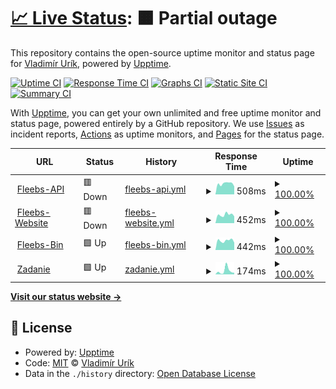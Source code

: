 # [📈 Live Status](https://status.gggedr.xyz): <!--live status--> **🟧 Partial outage**

This repository contains the open-source uptime monitor and status page for [Vladimír Urík](https://status.gggedr.xyz), powered by [Upptime](https://github.com/upptime/upptime).

[![Uptime CI](https://github.com/Vladimir-Urik/status/workflows/Uptime%20CI/badge.svg)](https://github.com/Vladimir-Urik/status/actions?query=workflow%3A%22Uptime+CI%22)
[![Response Time CI](https://github.com/Vladimir-Urik/status/workflows/Response%20Time%20CI/badge.svg)](https://github.com/Vladimir-Urik/status/actions?query=workflow%3A%22Response+Time+CI%22)
[![Graphs CI](https://github.com/Vladimir-Urik/status/workflows/Graphs%20CI/badge.svg)](https://github.com/Vladimir-Urik/status/actions?query=workflow%3A%22Graphs+CI%22)
[![Static Site CI](https://github.com/Vladimir-Urik/status/workflows/Static%20Site%20CI/badge.svg)](https://github.com/Vladimir-Urik/status/actions?query=workflow%3A%22Static+Site+CI%22)
[![Summary CI](https://github.com/Vladimir-Urik/status/workflows/Summary%20CI/badge.svg)](https://github.com/Vladimir-Urik/status/actions?query=workflow%3A%22Summary+CI%22)

With [Upptime](https://upptime.js.org), you can get your own unlimited and free uptime monitor and status page, powered entirely by a GitHub repository. We use [Issues](https://github.com/Vladimir-Urik/status/issues) as incident reports, [Actions](https://github.com/Vladimir-Urik/status/actions) as uptime monitors, and [Pages](https://status.gggedr.xyz) for the status page.

<!--start: status pages-->
<!-- This summary is generated by Upptime (https://github.com/upptime/upptime) -->
<!-- Do not edit this manually, your changes will be overwritten -->
<!-- prettier-ignore -->
| URL | Status | History | Response Time | Uptime |
| --- | ------ | ------- | ------------- | ------ |
| <img alt="" src="https://icons.duckduckgo.com/ip3/api.fleebs.gg.ico" height="13"> [Fleebs-API](https://api.fleebs.gg/) | 🟥 Down | [fleebs-api.yml](https://github.com/Vladimir-Urik/status/commits/HEAD/history/fleebs-api.yml) | <details><summary><img alt="Response time graph" src="./graphs/fleebs-api/response-time-week.png" height="20"> 508ms</summary><br><a href="https://Vladimir-Urik.github.io/status/history/fleebs-api"><img alt="Response time 492" src="https://img.shields.io/endpoint?url=https%3A%2F%2Fraw.githubusercontent.com%2FVladimir-Urik%2Fstatus%2FHEAD%2Fapi%2Ffleebs-api%2Fresponse-time.json"></a><br><a href="https://Vladimir-Urik.github.io/status/history/fleebs-api"><img alt="24-hour response time 556" src="https://img.shields.io/endpoint?url=https%3A%2F%2Fraw.githubusercontent.com%2FVladimir-Urik%2Fstatus%2FHEAD%2Fapi%2Ffleebs-api%2Fresponse-time-day.json"></a><br><a href="https://Vladimir-Urik.github.io/status/history/fleebs-api"><img alt="7-day response time 508" src="https://img.shields.io/endpoint?url=https%3A%2F%2Fraw.githubusercontent.com%2FVladimir-Urik%2Fstatus%2FHEAD%2Fapi%2Ffleebs-api%2Fresponse-time-week.json"></a><br><a href="https://Vladimir-Urik.github.io/status/history/fleebs-api"><img alt="30-day response time 492" src="https://img.shields.io/endpoint?url=https%3A%2F%2Fraw.githubusercontent.com%2FVladimir-Urik%2Fstatus%2FHEAD%2Fapi%2Ffleebs-api%2Fresponse-time-month.json"></a><br><a href="https://Vladimir-Urik.github.io/status/history/fleebs-api"><img alt="1-year response time 492" src="https://img.shields.io/endpoint?url=https%3A%2F%2Fraw.githubusercontent.com%2FVladimir-Urik%2Fstatus%2FHEAD%2Fapi%2Ffleebs-api%2Fresponse-time-year.json"></a></details> | <details><summary><a href="https://Vladimir-Urik.github.io/status/history/fleebs-api">100.00%</a></summary><a href="https://Vladimir-Urik.github.io/status/history/fleebs-api"><img alt="All-time uptime 99.99%" src="https://img.shields.io/endpoint?url=https%3A%2F%2Fraw.githubusercontent.com%2FVladimir-Urik%2Fstatus%2FHEAD%2Fapi%2Ffleebs-api%2Fuptime.json"></a><br><a href="https://Vladimir-Urik.github.io/status/history/fleebs-api"><img alt="24-hour uptime 100.00%" src="https://img.shields.io/endpoint?url=https%3A%2F%2Fraw.githubusercontent.com%2FVladimir-Urik%2Fstatus%2FHEAD%2Fapi%2Ffleebs-api%2Fuptime-day.json"></a><br><a href="https://Vladimir-Urik.github.io/status/history/fleebs-api"><img alt="7-day uptime 100.00%" src="https://img.shields.io/endpoint?url=https%3A%2F%2Fraw.githubusercontent.com%2FVladimir-Urik%2Fstatus%2FHEAD%2Fapi%2Ffleebs-api%2Fuptime-week.json"></a><br><a href="https://Vladimir-Urik.github.io/status/history/fleebs-api"><img alt="30-day uptime 99.99%" src="https://img.shields.io/endpoint?url=https%3A%2F%2Fraw.githubusercontent.com%2FVladimir-Urik%2Fstatus%2FHEAD%2Fapi%2Ffleebs-api%2Fuptime-month.json"></a><br><a href="https://Vladimir-Urik.github.io/status/history/fleebs-api"><img alt="1-year uptime 99.99%" src="https://img.shields.io/endpoint?url=https%3A%2F%2Fraw.githubusercontent.com%2FVladimir-Urik%2Fstatus%2FHEAD%2Fapi%2Ffleebs-api%2Fuptime-year.json"></a></details>
| <img alt="" src="https://icons.duckduckgo.com/ip3/fleebs.gg.ico" height="13"> [Fleebs-Website](https://fleebs.gg/) | 🟥 Down | [fleebs-website.yml](https://github.com/Vladimir-Urik/status/commits/HEAD/history/fleebs-website.yml) | <details><summary><img alt="Response time graph" src="./graphs/fleebs-website/response-time-week.png" height="20"> 452ms</summary><br><a href="https://Vladimir-Urik.github.io/status/history/fleebs-website"><img alt="Response time 458" src="https://img.shields.io/endpoint?url=https%3A%2F%2Fraw.githubusercontent.com%2FVladimir-Urik%2Fstatus%2FHEAD%2Fapi%2Ffleebs-website%2Fresponse-time.json"></a><br><a href="https://Vladimir-Urik.github.io/status/history/fleebs-website"><img alt="24-hour response time 449" src="https://img.shields.io/endpoint?url=https%3A%2F%2Fraw.githubusercontent.com%2FVladimir-Urik%2Fstatus%2FHEAD%2Fapi%2Ffleebs-website%2Fresponse-time-day.json"></a><br><a href="https://Vladimir-Urik.github.io/status/history/fleebs-website"><img alt="7-day response time 452" src="https://img.shields.io/endpoint?url=https%3A%2F%2Fraw.githubusercontent.com%2FVladimir-Urik%2Fstatus%2FHEAD%2Fapi%2Ffleebs-website%2Fresponse-time-week.json"></a><br><a href="https://Vladimir-Urik.github.io/status/history/fleebs-website"><img alt="30-day response time 458" src="https://img.shields.io/endpoint?url=https%3A%2F%2Fraw.githubusercontent.com%2FVladimir-Urik%2Fstatus%2FHEAD%2Fapi%2Ffleebs-website%2Fresponse-time-month.json"></a><br><a href="https://Vladimir-Urik.github.io/status/history/fleebs-website"><img alt="1-year response time 458" src="https://img.shields.io/endpoint?url=https%3A%2F%2Fraw.githubusercontent.com%2FVladimir-Urik%2Fstatus%2FHEAD%2Fapi%2Ffleebs-website%2Fresponse-time-year.json"></a></details> | <details><summary><a href="https://Vladimir-Urik.github.io/status/history/fleebs-website">100.00%</a></summary><a href="https://Vladimir-Urik.github.io/status/history/fleebs-website"><img alt="All-time uptime 99.99%" src="https://img.shields.io/endpoint?url=https%3A%2F%2Fraw.githubusercontent.com%2FVladimir-Urik%2Fstatus%2FHEAD%2Fapi%2Ffleebs-website%2Fuptime.json"></a><br><a href="https://Vladimir-Urik.github.io/status/history/fleebs-website"><img alt="24-hour uptime 100.00%" src="https://img.shields.io/endpoint?url=https%3A%2F%2Fraw.githubusercontent.com%2FVladimir-Urik%2Fstatus%2FHEAD%2Fapi%2Ffleebs-website%2Fuptime-day.json"></a><br><a href="https://Vladimir-Urik.github.io/status/history/fleebs-website"><img alt="7-day uptime 100.00%" src="https://img.shields.io/endpoint?url=https%3A%2F%2Fraw.githubusercontent.com%2FVladimir-Urik%2Fstatus%2FHEAD%2Fapi%2Ffleebs-website%2Fuptime-week.json"></a><br><a href="https://Vladimir-Urik.github.io/status/history/fleebs-website"><img alt="30-day uptime 99.99%" src="https://img.shields.io/endpoint?url=https%3A%2F%2Fraw.githubusercontent.com%2FVladimir-Urik%2Fstatus%2FHEAD%2Fapi%2Ffleebs-website%2Fuptime-month.json"></a><br><a href="https://Vladimir-Urik.github.io/status/history/fleebs-website"><img alt="1-year uptime 99.99%" src="https://img.shields.io/endpoint?url=https%3A%2F%2Fraw.githubusercontent.com%2FVladimir-Urik%2Fstatus%2FHEAD%2Fapi%2Ffleebs-website%2Fuptime-year.json"></a></details>
| <img alt="" src="https://icons.duckduckgo.com/ip3/bin.fleebs.gg.ico" height="13"> [Fleebs-Bin](https://bin.fleebs.gg/) | 🟩 Up | [fleebs-bin.yml](https://github.com/Vladimir-Urik/status/commits/HEAD/history/fleebs-bin.yml) | <details><summary><img alt="Response time graph" src="./graphs/fleebs-bin/response-time-week.png" height="20"> 442ms</summary><br><a href="https://Vladimir-Urik.github.io/status/history/fleebs-bin"><img alt="Response time 457" src="https://img.shields.io/endpoint?url=https%3A%2F%2Fraw.githubusercontent.com%2FVladimir-Urik%2Fstatus%2FHEAD%2Fapi%2Ffleebs-bin%2Fresponse-time.json"></a><br><a href="https://Vladimir-Urik.github.io/status/history/fleebs-bin"><img alt="24-hour response time 541" src="https://img.shields.io/endpoint?url=https%3A%2F%2Fraw.githubusercontent.com%2FVladimir-Urik%2Fstatus%2FHEAD%2Fapi%2Ffleebs-bin%2Fresponse-time-day.json"></a><br><a href="https://Vladimir-Urik.github.io/status/history/fleebs-bin"><img alt="7-day response time 442" src="https://img.shields.io/endpoint?url=https%3A%2F%2Fraw.githubusercontent.com%2FVladimir-Urik%2Fstatus%2FHEAD%2Fapi%2Ffleebs-bin%2Fresponse-time-week.json"></a><br><a href="https://Vladimir-Urik.github.io/status/history/fleebs-bin"><img alt="30-day response time 457" src="https://img.shields.io/endpoint?url=https%3A%2F%2Fraw.githubusercontent.com%2FVladimir-Urik%2Fstatus%2FHEAD%2Fapi%2Ffleebs-bin%2Fresponse-time-month.json"></a><br><a href="https://Vladimir-Urik.github.io/status/history/fleebs-bin"><img alt="1-year response time 457" src="https://img.shields.io/endpoint?url=https%3A%2F%2Fraw.githubusercontent.com%2FVladimir-Urik%2Fstatus%2FHEAD%2Fapi%2Ffleebs-bin%2Fresponse-time-year.json"></a></details> | <details><summary><a href="https://Vladimir-Urik.github.io/status/history/fleebs-bin">100.00%</a></summary><a href="https://Vladimir-Urik.github.io/status/history/fleebs-bin"><img alt="All-time uptime 100.00%" src="https://img.shields.io/endpoint?url=https%3A%2F%2Fraw.githubusercontent.com%2FVladimir-Urik%2Fstatus%2FHEAD%2Fapi%2Ffleebs-bin%2Fuptime.json"></a><br><a href="https://Vladimir-Urik.github.io/status/history/fleebs-bin"><img alt="24-hour uptime 100.00%" src="https://img.shields.io/endpoint?url=https%3A%2F%2Fraw.githubusercontent.com%2FVladimir-Urik%2Fstatus%2FHEAD%2Fapi%2Ffleebs-bin%2Fuptime-day.json"></a><br><a href="https://Vladimir-Urik.github.io/status/history/fleebs-bin"><img alt="7-day uptime 100.00%" src="https://img.shields.io/endpoint?url=https%3A%2F%2Fraw.githubusercontent.com%2FVladimir-Urik%2Fstatus%2FHEAD%2Fapi%2Ffleebs-bin%2Fuptime-week.json"></a><br><a href="https://Vladimir-Urik.github.io/status/history/fleebs-bin"><img alt="30-day uptime 100.00%" src="https://img.shields.io/endpoint?url=https%3A%2F%2Fraw.githubusercontent.com%2FVladimir-Urik%2Fstatus%2FHEAD%2Fapi%2Ffleebs-bin%2Fuptime-month.json"></a><br><a href="https://Vladimir-Urik.github.io/status/history/fleebs-bin"><img alt="1-year uptime 100.00%" src="https://img.shields.io/endpoint?url=https%3A%2F%2Fraw.githubusercontent.com%2FVladimir-Urik%2Fstatus%2FHEAD%2Fapi%2Ffleebs-bin%2Fuptime-year.json"></a></details>
| <img alt="" src="https://icons.duckduckgo.com/ip3/zadanie-urik.vercel.app.ico" height="13"> [Zadanie](https://zadanie-urik.vercel.app/) | 🟩 Up | [zadanie.yml](https://github.com/Vladimir-Urik/status/commits/HEAD/history/zadanie.yml) | <details><summary><img alt="Response time graph" src="./graphs/zadanie/response-time-week.png" height="20"> 174ms</summary><br><a href="https://Vladimir-Urik.github.io/status/history/zadanie"><img alt="Response time 266" src="https://img.shields.io/endpoint?url=https%3A%2F%2Fraw.githubusercontent.com%2FVladimir-Urik%2Fstatus%2FHEAD%2Fapi%2Fzadanie%2Fresponse-time.json"></a><br><a href="https://Vladimir-Urik.github.io/status/history/zadanie"><img alt="24-hour response time 200" src="https://img.shields.io/endpoint?url=https%3A%2F%2Fraw.githubusercontent.com%2FVladimir-Urik%2Fstatus%2FHEAD%2Fapi%2Fzadanie%2Fresponse-time-day.json"></a><br><a href="https://Vladimir-Urik.github.io/status/history/zadanie"><img alt="7-day response time 174" src="https://img.shields.io/endpoint?url=https%3A%2F%2Fraw.githubusercontent.com%2FVladimir-Urik%2Fstatus%2FHEAD%2Fapi%2Fzadanie%2Fresponse-time-week.json"></a><br><a href="https://Vladimir-Urik.github.io/status/history/zadanie"><img alt="30-day response time 498" src="https://img.shields.io/endpoint?url=https%3A%2F%2Fraw.githubusercontent.com%2FVladimir-Urik%2Fstatus%2FHEAD%2Fapi%2Fzadanie%2Fresponse-time-month.json"></a><br><a href="https://Vladimir-Urik.github.io/status/history/zadanie"><img alt="1-year response time 266" src="https://img.shields.io/endpoint?url=https%3A%2F%2Fraw.githubusercontent.com%2FVladimir-Urik%2Fstatus%2FHEAD%2Fapi%2Fzadanie%2Fresponse-time-year.json"></a></details> | <details><summary><a href="https://Vladimir-Urik.github.io/status/history/zadanie">100.00%</a></summary><a href="https://Vladimir-Urik.github.io/status/history/zadanie"><img alt="All-time uptime 100.00%" src="https://img.shields.io/endpoint?url=https%3A%2F%2Fraw.githubusercontent.com%2FVladimir-Urik%2Fstatus%2FHEAD%2Fapi%2Fzadanie%2Fuptime.json"></a><br><a href="https://Vladimir-Urik.github.io/status/history/zadanie"><img alt="24-hour uptime 100.00%" src="https://img.shields.io/endpoint?url=https%3A%2F%2Fraw.githubusercontent.com%2FVladimir-Urik%2Fstatus%2FHEAD%2Fapi%2Fzadanie%2Fuptime-day.json"></a><br><a href="https://Vladimir-Urik.github.io/status/history/zadanie"><img alt="7-day uptime 100.00%" src="https://img.shields.io/endpoint?url=https%3A%2F%2Fraw.githubusercontent.com%2FVladimir-Urik%2Fstatus%2FHEAD%2Fapi%2Fzadanie%2Fuptime-week.json"></a><br><a href="https://Vladimir-Urik.github.io/status/history/zadanie"><img alt="30-day uptime 100.00%" src="https://img.shields.io/endpoint?url=https%3A%2F%2Fraw.githubusercontent.com%2FVladimir-Urik%2Fstatus%2FHEAD%2Fapi%2Fzadanie%2Fuptime-month.json"></a><br><a href="https://Vladimir-Urik.github.io/status/history/zadanie"><img alt="1-year uptime 100.00%" src="https://img.shields.io/endpoint?url=https%3A%2F%2Fraw.githubusercontent.com%2FVladimir-Urik%2Fstatus%2FHEAD%2Fapi%2Fzadanie%2Fuptime-year.json"></a></details>

<!--end: status pages-->

[**Visit our status website →**](https://status.gggedr.xyz)

## 📄 License

- Powered by: [Upptime](https://github.com/upptime/upptime)
- Code: [MIT](./LICENSE) © [Vladimír Urík](https://status.gggedr.xyz)
- Data in the `./history` directory: [Open Database License](https://opendatacommons.org/licenses/odbl/1-0/)
